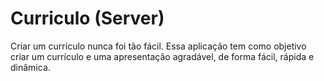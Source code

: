 # Curriculo (Server)
Criar um currículo nunca foi tão fácil. Essa aplicação tem como objetivo criar um currículo e uma apresentação agradável, de forma fácil, rápida e dinâmica.
